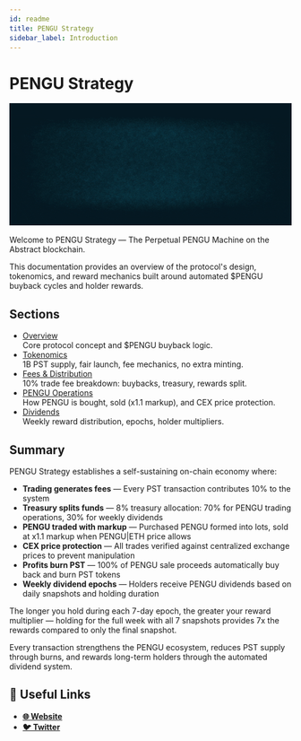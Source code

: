 ```yaml
---
id: readme
title: PENGU Strategy
sidebar_label: Introduction
---
```


# PENGU Strategy

![](./teaser.gif)

Welcome to PENGU Strategy — The Perpetual PENGU Machine on the Abstract blockchain.

This documentation provides an overview of the protocol's design, tokenomics, and reward mechanics built around automated $PENGU buyback cycles and holder rewards.

## Sections

- [Overview](./pengu-strategy.md)  
  Core protocol concept and $PENGU buyback logic.
- [Tokenomics](./tokenomics.md)  
  1B PST supply, fair launch, fee mechanics, no extra minting.
- [Fees & Distribution](./fees-and-distribution.md)  
  10% trade fee breakdown: buybacks, treasury, rewards split.
- [PENGU Operations](./pengu-operations.md)  
  How PENGU is bought, sold (x1.1 markup), and CEX price protection.
- [Dividends](./dividends.md)  
  Weekly reward distribution, epochs, holder multipliers.

## Summary

PENGU Strategy establishes a self-sustaining on-chain economy where:

- **Trading generates fees** — Every PST transaction contributes 10% to the system
- **Treasury splits funds** — 8% treasury allocation: 70% for PENGU trading operations, 30% for weekly dividends
- **PENGU traded with markup** — Purchased PENGU formed into lots, sold at x1.1 markup when PENGU|ETH price allows
- **CEX price protection** — All trades verified against centralized exchange prices to prevent manipulation
- **Profits burn PST** — 100% of PENGU sale proceeds automatically buy back and burn PST tokens
- **Weekly dividend epochs** — Holders receive PENGU dividends based on daily snapshots and holding duration

The longer you hold during each 7-day epoch, the greater your reward multiplier — holding for the full week with all 7 snapshots provides 7x the rewards compared to only the final snapshot.

Every transaction strengthens the PENGU ecosystem, reduces PST supply through burns, and rewards long-term holders through the automated dividend system.

## 🔗 Useful Links

- [**🌐 Website**](https://pengustrategy.com)
- [**🐦 Twitter**](https://twitter.com/pengustrategy)
